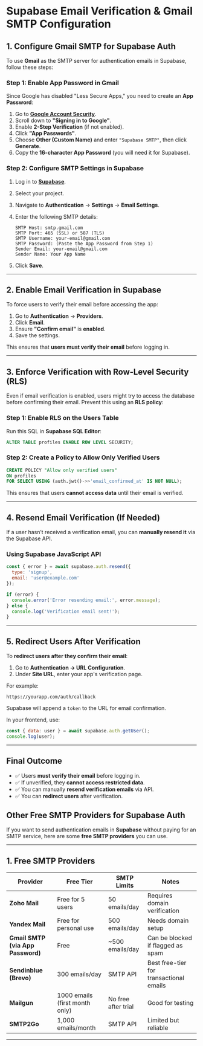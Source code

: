 # **Supabase Email Verification & Gmail SMTP Configuration**

## **1. Configure Gmail SMTP for Supabase Auth**
To use **Gmail** as the SMTP server for authentication emails in Supabase, follow these steps:

### **Step 1: Enable App Password in Gmail**
Since Google has disabled "Less Secure Apps," you need to create an **App Password**:

1. Go to **[Google Account Security](https://myaccount.google.com/security)**.
2. Scroll down to **"Signing in to Google"**.
3. Enable **2-Step Verification** (if not enabled).
4. Click **"App Passwords"**.
5. Choose **Other (Custom Name)** and enter `"Supabase SMTP"`, then click **Generate**.
6. Copy the **16-character App Password** (you will need it for Supabase).

### **Step 2: Configure SMTP Settings in Supabase**
1. Log in to **[Supabase](https://app.supabase.com/)**.
2. Select your project.
3. Navigate to **Authentication** → **Settings** → **Email Settings**.
4. Enter the following SMTP details:

   ```plaintext
   SMTP Host: smtp.gmail.com
   SMTP Port: 465 (SSL) or 587 (TLS)
   SMTP Username: your-email@gmail.com
   SMTP Password: (Paste the App Password from Step 1)
   Sender Email: your-email@gmail.com
   Sender Name: Your App Name
   ```

5. Click **Save**.

---

## **2. Enable Email Verification in Supabase**
To force users to verify their email before accessing the app:

1. Go to **Authentication** → **Providers**.
2. Click **Email**.
3. Ensure **"Confirm email"** is **enabled**.
4. Save the settings.

This ensures that **users must verify their email** before logging in.

---

## **3. Enforce Verification with Row-Level Security (RLS)**
Even if email verification is enabled, users might try to access the database before confirming their email. Prevent this using an **RLS policy**:

### **Step 1: Enable RLS on the Users Table**
Run this SQL in **Supabase SQL Editor**:

```sql
ALTER TABLE profiles ENABLE ROW LEVEL SECURITY;
```

### **Step 2: Create a Policy to Allow Only Verified Users**
```sql
CREATE POLICY "Allow only verified users"
ON profiles
FOR SELECT USING (auth.jwt()->>'email_confirmed_at' IS NOT NULL);
```
This ensures that users **cannot access data** until their email is verified.

---

## **4. Resend Email Verification (If Needed)**
If a user hasn’t received a verification email, you can **manually resend it** via the Supabase API.

### **Using Supabase JavaScript API**
```javascript
const { error } = await supabase.auth.resend({
  type: 'signup',
  email: 'user@example.com'
});

if (error) {
  console.error('Error resending email:', error.message);
} else {
  console.log('Verification email sent!');
}
```

---

## **5. Redirect Users After Verification**
To **redirect users after they confirm their email**:

1. Go to **Authentication → URL Configuration**.
2. Under **Site URL**, enter your app's verification page.

For example:
```
https://yourapp.com/auth/callback
```
Supabase will append a `token` to the URL for email confirmation.

In your frontend, use:
```javascript
const { data: user } = await supabase.auth.getUser();
console.log(user);
```

---

## **Final Outcome**
- ✅ Users **must verify their email** before logging in.
- ✅ If unverified, they **cannot access restricted data**.
- ✅ You can manually **resend verification emails** via API.
- ✅ You can **redirect users** after verification.




## **Other Free SMTP Providers for Supabase Auth**

If you want to send authentication emails in **Supabase** without paying for an SMTP service, here are some **free SMTP providers** you can use.

---

## **1. Free SMTP Providers**
| Provider      | Free Tier | SMTP Limits | Notes |
|--------------|----------|-------------|-------|
| **Zoho Mail** | Free for 5 users | 50 emails/day | Requires domain verification |
| **Yandex Mail** | Free for personal use | 500 emails/day | Needs domain setup |
| **Gmail SMTP (via App Password)** | Free | ~500 emails/day | Can be blocked if flagged as spam |
| **Sendinblue (Brevo)** | 300 emails/day | SMTP API | Best free-tier for transactional emails |
| **Mailgun** | 1000 emails (first month only) | No free after trial | Good for testing |
| **SMTP2Go** | 1,000 emails/month | SMTP API | Limited but reliable |

---
